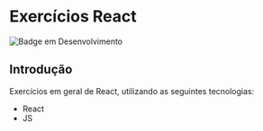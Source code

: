 # Exercícios React

![Badge em Desenvolvimento](https://img.shields.io/static/v1?label=STATUS&message=FINALIZADO&color=GREEN&style=for-the-badge)

## Introdução
Exercícios em geral de React, utilizando as seguintes tecnologias:
* React
* JS
